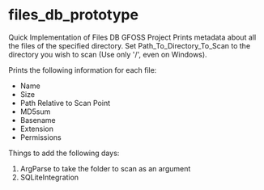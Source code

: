 # files_db_prototype
Quick Implementation of Files DB GFOSS Project
Prints metadata about all the files of the specified directory. Set Path_To_Directory_To_Scan to the directory you wish to scan (Use only '/', even on Windows).


Prints the following information for each file:
* Name
* Size
* Path Relative to Scan Point
* MD5sum
* Basename
* Extension
* Permissions

Things to add the following days:
1. ArgParse to take the folder to scan as an argument
2. SQLiteIntegration
